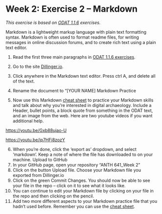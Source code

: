 # Week 2: Exercise 2 – Markdown
_This exercise is based on [ODAT 1.1.6](https://o-date.github.io/draft/book/so-what-is-digital-archaeology.html) exercises._

Markdown is a lightweight markup language with plain text formatting syntax. Markdown is often used to format readme files, for writing messages in online discussion forums, and to create rich text using a plain text editor. 
1.	Read the first three main paragraphs in [ODAT 1.1.6 exercises](https://o-date.github.io/draft/book/so-what-is-digital-archaeology.html).
2.	Go to the site [Dillinger.io](https://dillinger.io/).
3.	Click anywhere in the Markdown text editor. Press ctrl A, and delete all of the text.  

4.	Rename the document to “[YOUR NAME] Markdown Practice
5.	Now use this Markdown [cheat sheet](https://github.com/adam-p/markdown-here/wiki/Markdown-Here-Cheatsheet) to practice your Markdown skills and talk about why you’re interested in digital archaeology. Include a Header, bullet points, a block quote from something in the ODAT text, and an image from the web. Here are two youtube videos if you want additional help. 

https://youtu.be/Gxb88ujao-U 

https://youtu.be/ip7HFi8zozY 

6.	When you’re done, click the ‘export as’ dropdown, and select ‘markdown’. Keep a note of where the file has downloaded to on your machine.
Upload to GitHub
1.	In your GitHub page, open your repository “ANTH 641_Week 2” 
2.	Click on the button Upload file. Choose your Markdown file you exported from Dillinger.io
3.	Click on the green Commit Changes. You should now be able to see your file in the repo – click on it to see what it looks like. 
4.	You can continue to edit your Markdown file by clicking on your file in the repo and then clicking on the pencil. 
5.	Add two more different aspects to your Markdown practice file that you hadn’t used before. Remember you can use the [cheat sheet](https://github.com/adam-p/markdown-here/wiki/Markdown-Here-Cheatsheet). 
